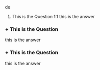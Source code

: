de

1. This is the Question
1.1 this is the answer

### + This is the Question
this is the answer

### + This is the Question
this is the answer
